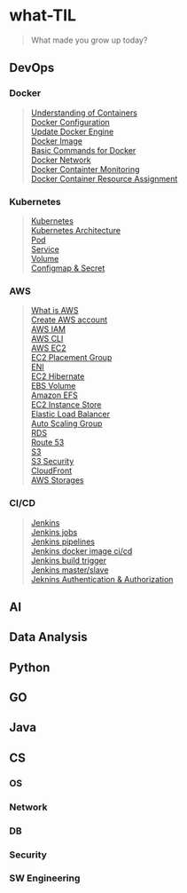 # what-TIL
> What made you grow up today?
## DevOps
### Docker
> [Understanding of Containers](/DevOps/Docker/understanding_of_containers.md)      
[Docker Configuration](/DevOps/Docker/configuration_Docker.md)      
[Update Docker Engine](/DevOps/Docker/update_docker_engine.md)      
[Docker Image](/DevOps/Docker/manage_docker_image.md)   
[Basic Commands for Docker](/DevOps/Docker/basic_commands_for_docker.md)    
[Docker Network](/DevOps/Docker/docker_network.md)      
[Docker Containter Monitoring](/DevOps/Docker/container_monitoring.md)     
[Docker Container Resource Assignment](/DevOps/Docker/control_resource_of_container.md)      

### Kubernetes
> [Kubernetes](/DevOps/Kubernetes/Kubernetes.md)      
[Kubernetes Architecture](/DevOps/Kubernetes/Kubernetes_architrecture.md)      
[Pod](/DevOps/Kubernetes/Pod.md)    
[Service](/DevOps/Kubernetes/Service.md)        
[Volume](/DevOps/Kubernetes/Volume.md)      
[Configmap & Secret](/DevOps/Kubernetes/Configmap_secret.md)        


### AWS
> [What is AWS](/DevOps/AWS/What_is_AWS.md)     
[Create AWS account](/DevOps/AWS/Create_AWS_account.md)     
[AWS IAM](/DevOps/AWS/IAM.md)    
[AWS CLI](/DevOps/AWS/AWS_CLI.md)    
[AWS EC2](/DevOps/AWS/EC2.md)    
[EC2 Placement Group](./DevOps/AWS/EC2_placement_group.md)    
[ENI](/DevOps/AWS/ENI.md)     
[EC2 Hibernate](/DevOps/AWS/EC2_hibernate.md)      
[EBS Volume](/DevOps/AWS/EBS_volume.md)      
[Amazon EFS](/DevOps/AWS/Amazon_EFS.md)      
[EC2 Instance Store](/DevOps/AWS/EC2_instance_store.md)     
[Elastic Load Balancer](/DevOps/AWS/ELB.md)       
[Auto Scaling Group](/DevOps/AWS/ASG.md)        
[RDS](/DevOps/AWS/RDS.md)       
[Route 53](/DevOps/AWS/Amazon_Route53.md)       
[S3](/DevOps/AWS/Amazon_S3.md)      
[S3 Security](/DevOps/AWS/Amazon_S3_Security.md)        
[CloudFront](/DevOps/AWS/Amazon_CloudFront.md)      
[AWS Storages](/DevOps/AWS/AWS_Storages.md)     

### CI/CD
> [Jenkins](/DevOps/CICD/Jenkins.md)     
[Jenkins jobs](/DevOps/CICD/Jenkins_jobs.md)     
[Jenkins pipelines](/DevOps/CICD/Jenkins_pipelines.md)   
[Jenkins docker image ci/cd](/DevOps/CICD/Jenkins_docker_cicd.md)        
[Jenkins build trigger](/DevOps/CICD/Jenkins_build_trigger.md)       
[Jenkins master/slave](/DevOps/CICD/Jenkins_master_slave.md)     
[Jeknins Authentication & Authorization](/DevOps/CICD/Jenkins_authentication_authorization.md)       

## AI

## Data Analysis

## Python
   
## GO

## Java

## CS
### OS
### Network
### DB
### Security
### SW Engineering
### 